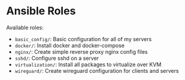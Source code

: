 # Ansible Roles

Available roles:

- `basic_config/`: Basic configuration for all of my servers
- `docker/`: Install docker and docker-compose
- `nginx/`: Create simple reverse proxy nginx config files
- `sshd/`: Configure sshd on a server
- `virtualization/`: Install all packages to virtualize over KVM
- `wireguard/`: Create wireguard configuration for clients and servers
